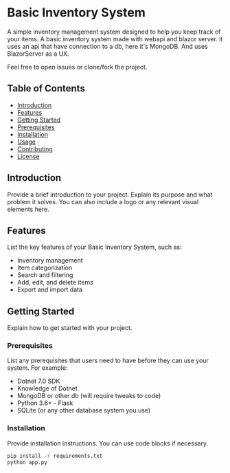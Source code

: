 # Basic Inventory System
 A simple inventory management system designed to help you keep track of your items.
 A basic inventory system made with webapi and blazor server. it uses an api that have connection to a db, here it's MongoDB. And uses BlazorServer as a UX. 
 
 Feel free to open issues or clone/fork the project. 
 
 ## Table of Contents 
 - [Introduction](#introduction) 
 - [Features](#features) 
 - [Getting Started](#getting-started) 
 - [Prerequisites](#prerequisites) 
 - [Installation](#installation) 
 - [Usage](#usage) 
 - [Contributing](#contributing) 
 - [License](#license) 
 ## Introduction 
 Provide a brief introduction to your project. Explain its purpose and what problem it solves. You can also include a logo or any relevant visual elements here. 
 ## Features 
 List the key features of your Basic Inventory System, such as: 
 - Inventory management 
 - Item categorization 
 - Search and filtering 
 - Add, edit, and delete items 
 - Export and import data 
 
 ## Getting Started 
 Explain how to get started with your project. 
 
 ### Prerequisites 
 List any prerequisites that users need to have before they can use your system. For example: 
 - Dotnet 7.0 SDK 
 - Knowledge of Dotnet 
 - MongoDB or other db (will require tweaks to code) 
 - Python 3.6+ - Flask 
 - SQLite (or any other database system you use) 
 
 ### Installation 
 Provide installation instructions. You can use code blocks if necessary. 
 ```bash 
 pip install -r requirements.txt 
 python app.py
